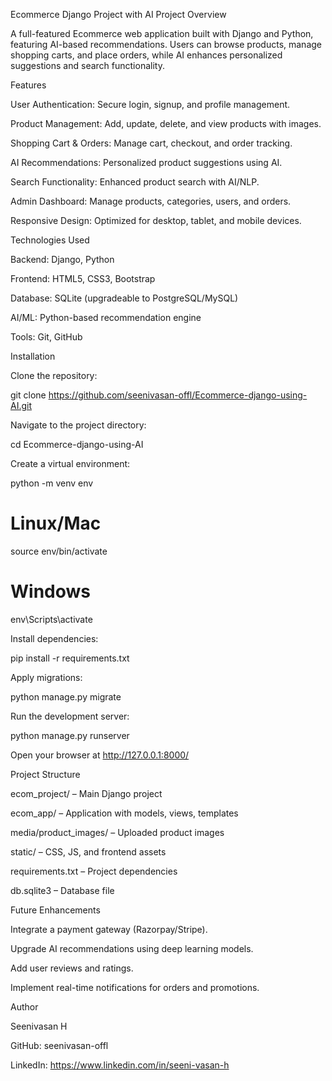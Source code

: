 Ecommerce Django Project with AI
Project Overview

A full-featured Ecommerce web application built with Django and Python, featuring AI-based recommendations. Users can browse products, manage shopping carts, and place orders, while AI enhances personalized suggestions and search functionality.

Features

User Authentication: Secure login, signup, and profile management.

Product Management: Add, update, delete, and view products with images.

Shopping Cart & Orders: Manage cart, checkout, and order tracking.

AI Recommendations: Personalized product suggestions using AI.

Search Functionality: Enhanced product search with AI/NLP.

Admin Dashboard: Manage products, categories, users, and orders.

Responsive Design: Optimized for desktop, tablet, and mobile devices.

Technologies Used

Backend: Django, Python

Frontend: HTML5, CSS3, Bootstrap

Database: SQLite (upgradeable to PostgreSQL/MySQL)

AI/ML: Python-based recommendation engine

Tools: Git, GitHub

Installation

Clone the repository:

git clone https://github.com/seenivasan-offl/Ecommerce-django-using-AI.git


Navigate to the project directory:

cd Ecommerce-django-using-AI


Create a virtual environment:

python -m venv env
# Linux/Mac
source env/bin/activate
# Windows
env\Scripts\activate


Install dependencies:

pip install -r requirements.txt


Apply migrations:

python manage.py migrate


Run the development server:

python manage.py runserver


Open your browser at http://127.0.0.1:8000/

Project Structure

ecom_project/ – Main Django project

ecom_app/ – Application with models, views, templates

media/product_images/ – Uploaded product images

static/ – CSS, JS, and frontend assets

requirements.txt – Project dependencies

db.sqlite3 – Database file

Future Enhancements

Integrate a payment gateway (Razorpay/Stripe).

Upgrade AI recommendations using deep learning models.

Add user reviews and ratings.

Implement real-time notifications for orders and promotions.

Author

Seenivasan H

GitHub: seenivasan-offl

LinkedIn: https://www.linkedin.com/in/seeni-vasan-h
